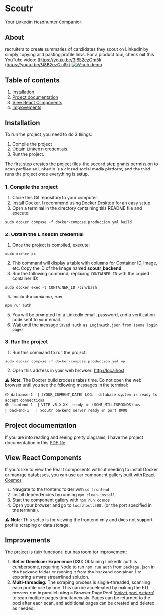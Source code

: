 # Scoutr

Your LinkedIn Headhunter Companion

## About

recruiters to create summaries of candidates they scout on LinkedIn by simply copying and pasting profile links. For a product tour, check out this YouTube video: [https://youtu.be/3I8B2ezOm5k](https://youtu.be/3I8B2ezOm5k)
[![Watch demo](https://img.youtube.com/vi/3I8B2ezOm5k/maxresdefault.jpg)](https://youtu.be/3I8B2ezOm5k)

## Table of contents

1. [Installation](#installation)
1. [Project documentation](#project-documentation)
1. [View React Components](#view-react-components)
1. [Improvements](#improvements)

## Installation

To run the project, you need to do 3 things:

1. Compile the project
1. Obtain LinkedIn credentials.
1. Run the project.

The first step creates the project files, the second step grants permission to scan profiles as LinkedIn is a closed social media platform, and the third runs the project once everything is setup.

### 1. Compile the project

1. Clone this Git repository to your computer.
2. Install Docker. I recommend using [Docker Desktop](https://www.docker.com/products/docker-desktop/) for an easy setup.
3. Open a terminal in the directory containing this README file and execute:

```
sudo docker compose -f docker-compose.production.yml build
```

### 2. Obtain the LinkedIn credential

1. Once the project is compiled, execute:

```
sudo docker ps
```

2. This command will display a table with columns for Container ID, Image, etc. Copy the ID of the Image named **scoutr_backend**.
3. Run the following command, replacing `CONTAINER_ID` with the copied container ID:

```
sudo docker exec -t CONTAINER_ID /bin/bash
```

4. Inside the container, run:

```
npm run auth
```

5. You will be prompted for a LinkedIn email, password, and a verification code sent to your email.
6. Wait until the message `Saved auth as LoginAuth.json from (some login page)`

### 3. Run the project

1. Run this command to run the project:

```
sudo docker compose -f docker-compose.production.yml up
```

2. Open this address in your web browser: [http://localhost](http://localhost)

**⚠️ Note:** The Docker build process takes time. Do not open the web browser until you see the following messages in the terminal:

```
🟡 database-1  | (YOUR_CURRENT_DATE) LOG:  database system is ready to accept connections
🟢 frontend-1  | VITE v5.X.XX  ready in (SOME_MILLISECONDS) ms
🔵 backend-1   | Scoutr backend server ready on port 8000
```

## Project documentation

If you are into reading and seeing pretty diagrams, I have the project documentation in this [PDF file](https://github.com/elalienx/scoutr/blob/main/documentation.pdf).

## View React Components

If you'd like to view the React components without needing to install Docker or manage databases, you can use our component gallery built with [React Cosmos](https://reactcosmos.org):

1. Navigate to the frontend folder with `cd frontend`
1. Install dependencies by running `npm clean-install`
1. Start the component gallery with `npm run cosmos`
1. Open your browser and go to `localhost:5001` (or the port specified in the terminal).

⚠️ **Note:** This setup is for viewing the frontend only and does not support profile scraping or data storage.

## Improvements

The project is fully functional but has room for improvement:

1. **Better Developer Experience (DX):** Obtaining LinkedIn auth is cumbersome, requiring Node to run `npm run auth` from `package.json` in the backend folder or running it from the backend container. I'm exploring a more streamlined solution.
1. **Multi-threading:** The scraping process is single-threaded, scanning each profile one by one. This can be accelerated by making the ETL process run in parallel using a Browser Page Pool ([object pool pattern](https://en.wikipedia.org/wiki/Object_pool_pattern)) to scan multiple pages simultaneously. Pages can be returned to the pool after each scan, and additional pages can be created and deleted as needed.
